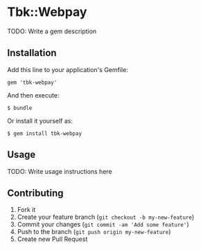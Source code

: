 # Tbk::Webpay

TODO: Write a gem description

## Installation

Add this line to your application's Gemfile:

    gem 'tbk-webpay'

And then execute:

    $ bundle

Or install it yourself as:

    $ gem install tbk-webpay

## Usage

TODO: Write usage instructions here

## Contributing

1. Fork it
2. Create your feature branch (`git checkout -b my-new-feature`)
3. Commit your changes (`git commit -am 'Add some feature'`)
4. Push to the branch (`git push origin my-new-feature`)
5. Create new Pull Request
